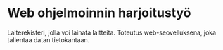 # Web ohjelmoinnin harjoitustyö

Laiterekisteri, jolla voi lainata laitteita. Toteutus web-seovelluksena, joka tallentaa datan tietokantaan.
